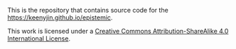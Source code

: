 This is the repository that contains source code for the https://keenyjin.github.io/epistemic.

This work is licensed under a <a rel="license" href="http://creativecommons.org/licenses/by-sa/4.0/">Creative Commons Attribution-ShareAlike 4.0 International License</a>.
